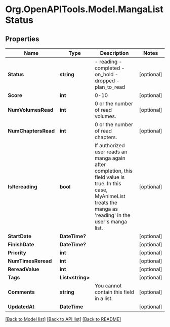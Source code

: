 # Org.OpenAPITools.Model.MangaListStatus

## Properties

Name | Type | Description | Notes
------------ | ------------- | ------------- | -------------
**Status** | **string** | - reading - completed - on_hold - dropped - plan_to_read  | [optional] 
**Score** | **int** | 0-10  | [optional] 
**NumVolumesRead** | **int** | 0 or the number of read volumes.   | [optional] 
**NumChaptersRead** | **int** | 0 or the number of read chapters.   | [optional] 
**IsRereading** | **bool** | If authorized user reads an manga again after completion, this field value is true.  In this case, MyAnimeList treats the manga as &#39;reading&#39; in the user&#39;s manga list.  | [optional] 
**StartDate** | **DateTime?** |  | [optional] 
**FinishDate** | **DateTime?** |  | [optional] 
**Priority** | **int** |  | [optional] 
**NumTimesReread** | **int** |  | [optional] 
**RereadValue** | **int** |  | [optional] 
**Tags** | **List&lt;string&gt;** |  | [optional] 
**Comments** | **string** | You cannot contain this field in a list.  | [optional] 
**UpdatedAt** | **DateTime** |  | [optional] 

[[Back to Model list]](../../README.md#documentation-for-models) [[Back to API list]](../../README.md#documentation-for-api-endpoints) [[Back to README]](../../README.md)

